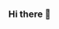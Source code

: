### Hi there 👋

<!--
**Nicolly0111/Nicolly0111** is a ✨ _special_ ✨ repository because its `README.md` (this file) appears on your GitHub profile.

Here are some ideas to get you started:

### Boas vindas ao meu perfil;
### Meu nome é Nicolly Pires
### Estou estudando no Alura
### Estou me desenvolvendo no Javascript
### Utiçizo esse espaço para minha organização e compatilhamento dos meus projetos envolvidos

### Você pode entrar em contato comigo
### 00001105517974sp@al.educacao.sp.gov.br

###![https://pin.it/lmVq1vx2w]
